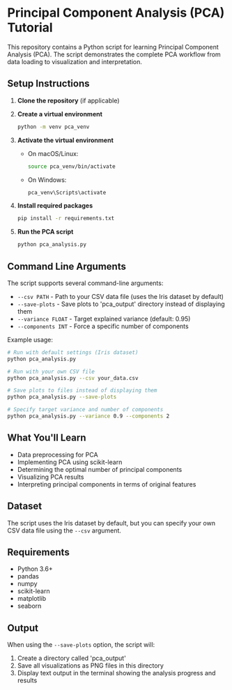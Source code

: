 # Principal Component Analysis (PCA) Tutorial

This repository contains a Python script for learning Principal Component Analysis (PCA). The script demonstrates the complete PCA workflow from data loading to visualization and interpretation.

## Setup Instructions

1. **Clone the repository** (if applicable)

2. **Create a virtual environment**
   ```bash
   python -m venv pca_venv
   ```

3. **Activate the virtual environment**
   - On macOS/Linux:
     ```bash
     source pca_venv/bin/activate
     ```
   - On Windows:
     ```bash
     pca_venv\Scripts\activate
     ```

4. **Install required packages**
   ```bash
   pip install -r requirements.txt
   ```

5. **Run the PCA script**
   ```bash
   python pca_analysis.py
   ```

## Command Line Arguments

The script supports several command-line arguments:

- `--csv PATH` - Path to your CSV data file (uses the Iris dataset by default)
- `--save-plots` - Save plots to 'pca_output' directory instead of displaying them
- `--variance FLOAT` - Target explained variance (default: 0.95)
- `--components INT` - Force a specific number of components

Example usage:
```bash
# Run with default settings (Iris dataset)
python pca_analysis.py

# Run with your own CSV file
python pca_analysis.py --csv your_data.csv

# Save plots to files instead of displaying them
python pca_analysis.py --save-plots

# Specify target variance and number of components
python pca_analysis.py --variance 0.9 --components 2
```

## What You'll Learn

- Data preprocessing for PCA
- Implementing PCA using scikit-learn
- Determining the optimal number of principal components
- Visualizing PCA results
- Interpreting principal components in terms of original features

## Dataset

The script uses the Iris dataset by default, but you can specify your own CSV data file using the `--csv` argument.

## Requirements

- Python 3.6+
- pandas
- numpy
- scikit-learn
- matplotlib
- seaborn

## Output

When using the `--save-plots` option, the script will:

1. Create a directory called 'pca_output'
2. Save all visualizations as PNG files in this directory
3. Display text output in the terminal showing the analysis progress and results